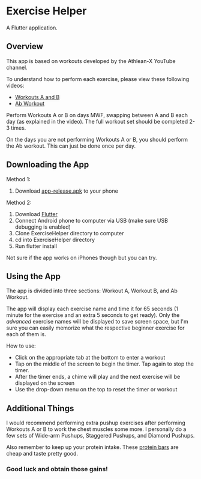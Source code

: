 # Exercise Helper

A Flutter application.

## Overview

This app is based on workouts developed by the Athlean-X YouTube channel.

To understand how to perform each exercise, please view these following videos:

- [Workouts A and B](https://youtu.be/vc1E5CfRfos)
- [Ab Workout](https://youtu.be/8jyhJ6TiUPA)

Perform Workouts A or B on days MWF, swapping between A and B each day (as explained in the video). The full workout set should be completed 2-3 times.

On the days you are not performing Workouts A or B, you should perform the Ab workout. This can just be done once per day.

## Downloading the App

Method 1:
1. Download [app-release.apk](./app-release.apk) to your phone

Method 2:
1. Download [Flutter](https://flutter.dev/docs/get-started/install)
2. Connect Android phone to computer via USB (make sure USB debugging is enabled)
3. Clone ExerciseHelper directory to computer
3. cd into ExerciseHelper directory
4. Run flutter install

Not sure if the app works on iPhones though but you can try.

## Using the App

The app is divided into three sections: Workout A, Workout B, and Ab Workout.

The app will display each exercise name and time it for 65 seconds (1 minute for the exercise and an extra 5 seconds to get ready).
Only the *advanced* exercise names will be displayed to save screen space, but I'm sure you can easily memorize what the respective beginner exercise for each of them is.

How to use:

- Click on the appropriate tab at the bottom to enter a workout
- Tap on the middle of the screen to begin the timer. Tap again to stop the timer.
- After the timer ends, a chime will play and the next exercise will be displayed on the screen
- Use the drop-down menu on the top to reset the timer or workout

## Additional Things

I would recommend performing extra pushup exercises after performing Workouts A or B to work the chest muscles some more. I personally do a few sets of Wide-arm Pushups, Staggered Pushups, and Diamond Pushups.

Also remember to keep up your protein intake. These [protein bars](https://www.amazon.com/Pure-Protein-Nutritious-Support-Variety/dp/B01126O3OY/ref=sr_1_1?dchild=1&keywords=protein%2Bbars&qid=1587448618&sr=8-1&th=1) are cheap and taste pretty good.

### Good luck and obtain those gains!
